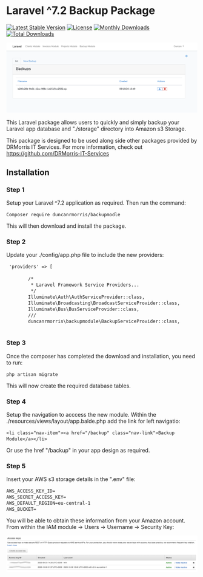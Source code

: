 # Laravel ^7.2 Backup Package

[![Latest Stable Version](https://poser.pugx.org/duncanrmorris/backupmodule/v)](//packagist.org/packages/duncanrmorris/backupmodule)
[![License](https://poser.pugx.org/duncanrmorris/backupmodule/license)](//packagist.org/packages/duncanrmorris/backupmodule)
[![Monthly Downloads](https://poser.pugx.org/duncanrmorris/backupmodule/d/monthly)](//packagist.org/packages/duncanrmorris/backupmodule)
[![Total Downloads](https://poser.pugx.org/duncanrmorris/backupmodule/downloads)](//packagist.org/packages/duncanrmorris/backupmodule)


![The Backup Module](backup_module_overview.png)

This Laravel package allows users to quickly and simply backup your Laravel app database and "./storage" directory into Amazon s3 Storage.  

This package is designed to be used along side other packages provided by DRMorris IT Services.  For more information, check out https://github.com/DRMorris-IT-Services

## Installation

### Step 1

Setup your Laravel ^7.2 application as required.  Then run the command:

```
Composer require duncanrmorris/backupmodle
```
This will then download and install the package.

### Step 2
Update your ./config/app.php file to include the new providers:

````
 'providers' => [

        /*
         * Laravel Framework Service Providers...
         */
        Illuminate\Auth\AuthServiceProvider::class,
        Illuminate\Broadcasting\BroadcastServiceProvider::class,
        Illuminate\Bus\BusServiceProvider::class,
        ///
        duncanrmorris\backupmodule\BackupServiceProvider::class,
        
````

### Step 3
Once the composer has completed the download and installation, you need to run:

````
php artisan migrate
````

This will now create the required database tables.

### Step 4
Setup the navigation to acccess the new module.  Within the ./resources/views/layout/app.balde.php add the link for left navigatio:

````
<li class="nav-item"><a href="/backup" class="nav-link">Backup Module</a></li>
````

Or use the href "/backup" in your app design as required.

### Step 5
Insert your AWS s3 storage details in the ".env" file:

````
AWS_ACCESS_KEY_ID=
AWS_SECRET_ACCESS_KEY=
AWS_DEFAULT_REGION=eu-central-1
AWS_BUCKET=
````

You will be able to obtain these information from your Amazon account.  From within the IAM module -> Users -> Username -> Security Key:

![AWS User Access Keys](aws_keys.png)




